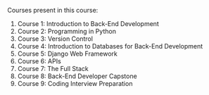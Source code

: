 Courses present in this course:

1. Course 1: Introduction to Back-End Development 
2. Course 2: Programming in Python 
3. Course 3: Version Control
4. Course 4: Introduction to Databases for Back-End Development 
5. Course 5: Django Web Framework 
6. Course 6: APIs 
7. Course 7: The Full Stack 
8. Course 8: Back-End Developer Capstone 
9. Course 9: Coding Interview Preparation 
